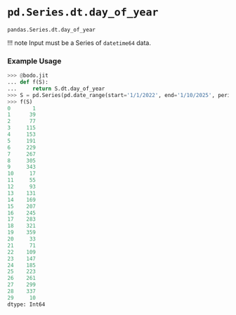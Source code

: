 # `pd.Series.dt.day_of_year`

`pandas.Series.dt.day_of_year`

!!! note
	Input must be a Series of `datetime64` data.

### Example Usage

``` py
>>> @bodo.jit
... def f(S):
...     return S.dt.day_of_year
>>> S = pd.Series(pd.date_range(start='1/1/2022', end='1/10/2025', periods=30))
>>> f(S)
0       1
1      39
2      77
3     115
4     153
5     191
6     229
7     267
8     305
9     343
10     17
11     55
12     93
13    131
14    169
15    207
16    245
17    283
18    321
19    359
20     33
21     71
22    109
23    147
24    185
25    223
26    261
27    299
28    337
29     10
dtype: Int64
```

